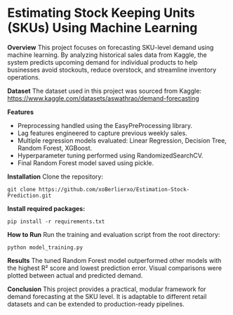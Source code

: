 # **Estimating Stock Keeping Units (SKUs) Using Machine Learning**

**Overview**
This project focuses on forecasting SKU-level demand using machine learning. By analyzing historical sales data from Kaggle, the system predicts upcoming demand for individual products to help businesses avoid stockouts, reduce overstock, and streamline inventory operations.

**Dataset**
The dataset used in this project was sourced from Kaggle:
https://www.kaggle.com/datasets/aswathrao/demand-forecasting

**Features**
- Preprocessing handled using the EasyPreProcessing library.
- Lag features engineered to capture previous weekly sales.
- Multiple regression models evaluated: Linear Regression, Decision Tree, Random Forest, XGBoost.
- Hyperparameter tuning performed using RandomizedSearchCV.
- Final Random Forest model saved using pickle.

**Installation**
Clone the repository:
```
git clone https://github.com/xoBerlierxo/Estimation-Stock-Prediction.git
```

**Install required packages:**
```
pip install -r requirements.txt
```

**How to Run**
Run the training and evaluation script from the root directory:
```
python model_training.py
```

**Results**
The tuned Random Forest model outperformed other models with the highest R² score and lowest prediction error. Visual comparisons were plotted between actual and predicted demand.

**Conclusion**
This project provides a practical, modular framework for demand forecasting at the SKU level. It is adaptable to different retail datasets and can be extended to production-ready pipelines.
